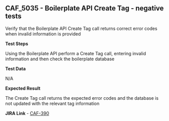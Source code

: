## CAF_5035 - Boilerplate API Create Tag - negative tests ##

Verify that the Boilerplate API Create Tag call returns correct error codes when invalid information is provided

**Test Steps**

Using the Boilerplate API perform a Create Tag call, entering invalid information and then check the boilerplate database

**Test Data**

N/A

**Expected Result**

The Create Tag call returns the expected error codes and the database is not updated with the relevant tag information

**JIRA Link** - [CAF-390](https://jira.autonomy.com/browse/CAF-390)

